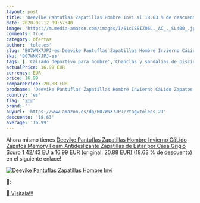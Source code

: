 ```yaml
---
layout: post
title: 'Deevike Pantuflas Zapatillas Hombre Invi al 18.63 % de descuento'
date: 2020-02-12 09:57:40
image: 'https://m.media-amazon.com/images/I/51cISSIZ06L._AC_._SL400_.jpg'
comments: true
category: ofertas
author: 'tole.es'
slug: 'B07WNX7JPJ-es Deevike Pantuflas Zapatillas Hombre Invierno CáLido...'
sku: 'B07WNX7JPJ-es'
tags: [ 'Calzado deportivo para hombre','Chanclas y sandalias de piscina para hombre','Sandalias de vestir para hombre','Zapatillas y calzado deportivo para hombre','Zapatos','Zapatos para hombre','Zapatos y complementos','zapatos', ]
actualPrice: 16.99 EUR
currency: EUR
price: 16.99
comparePrice: 20.88 EUR
prodname: 'Deevike Pantuflas Zapatillas Hombre Invierno CáLido Zapatos Memory Foam Antideslizante Zapatillas de Estar por Casa Grigio Scuro 1 42/43 EU'
country: 'es'
flag: '🇪🇸'
brand: ''
buyurl: 'https://www.amazon.es/dp/B07WNX7JPJ/?tag=tolees-21'
descuento: '18.63'
average: '16.99'
---
```


Ahora mismo tienes [Deevike Pantuflas Zapatillas Hombre Invierno CáLido Zapatos Memory Foam Antideslizante Zapatillas de Estar por Casa Grigio Scuro 1 42/43 EU](https://www.amazon.es/dp/B07WNX7JPJ/?tag=tolees-21) a 16.99 EUR (original: 20.88 EUR) (18.63 %  de descuento) en el siguiente enlace!

[![Deevike Pantuflas Zapatillas Hombre Invi](https://m.media-amazon.com/images/I/51cISSIZ06L._AC_._SL400_.jpg)](https://www.amazon.es/dp/B07WNX7JPJ/?tag=tolees-21)

🔎:


[🛒 Visítala!!!](https://www.amazon.es/dp/B07WNX7JPJ/?tag=tolees-21)
